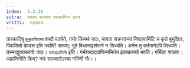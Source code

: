 ```yaml
---
index:  5.2.36
sutra:  तदस्य सञ्जातं तारकादिभ्य इतच्
vritti:  nyasa
---
```


तारकादिषु `बुभुक्षापिपासा` शब्दौ पठ्येते, तयोः किमर्थः पाठः, यावता सन्नन्ताभ्यां निष्ठायामिटि च कृते बुभुक्षितः, पिपासितो देवदत्त इति भवति? सत्यम्; भूते विधानाद्वर्त्तमाने न सिध्यति। अनेन तु वर्त्तमानेऽपि सिध्यति। तस्माद्युक्तस्तयोः पाठः। `गर्भादप्राणिनि` इति। गर्भशब्दादप्राणिन्यभिधेय इतच्प्रत्ययो भवति। गर्भिताः शालयः। अप्राणिनीति किम्? गर्भः सञ्जातोऽस्या गर्भिणी गौः।।

